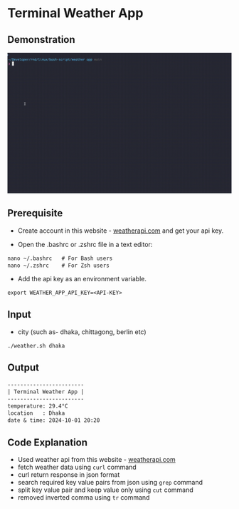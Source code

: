 # Terminal Weather App
## Demonstration
![gif](./demonstration.gif)

## Prerequisite
* Create account in this website - [weatherapi.com](https://www.weatherapi.com/) and get your api key.

* Open the .bashrc or .zshrc file in a text editor:
```shell
nano ~/.bashrc   # For Bash users
nano ~/.zshrc    # For Zsh users
```
* Add the api key as an environment variable.
```shell
export WEATHER_APP_API_KEY=<API-KEY>
```

## Input
* city (such as- dhaka, chittagong, berlin etc)
```shell
./weather.sh dhaka
```


## Output
```shell
------------------------
| Terminal Weather App |
------------------------
temperature: 29.4°C
location   : Dhaka
date & time: 2024-10-01 20:20
```

## Code Explanation

* Used weather api from this website - [weatherapi.com](https://www.weatherapi.com/)
* fetch weather data using `curl` command
* curl return response in json format
* search required key value pairs from json using `grep` command
* split key value pair and keep value only using `cut` command
* removed inverted comma using `tr` command

